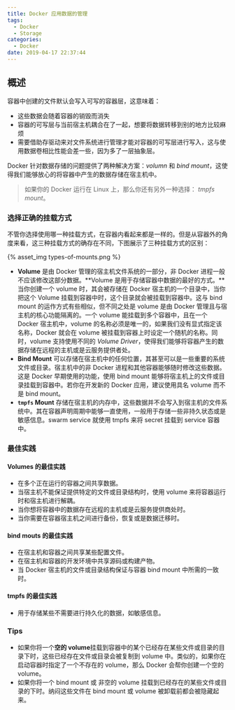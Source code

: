 ```yaml
---
title: Docker 应用数据的管理
tags:
  - Docker
  - Storage
categories:
  - Docker
date: 2019-04-17 22:37:44
---
```



## 概述

容器中创建的文件默认会写入可写的容器层，这意味着：

- 这些数据会随着容器的销毁而消失
- 容器的可写层与当前宿主机耦合在了一起，想要将数据转移到别的地方比较麻烦
- 需要借助存驱动来对文件系统进行管理才能对容器的可写层进行写入，这与使用数据卷相比性能会差一些，因为多了一层抽象层。

Docker 针对数据存储的问题提供了两种解决方案：*volumn* 和 *bind mount*，这使得我们能够放心的将容器中产生的数据存储在宿主机中。

> 如果你的 Docker 运行在 Linux 上，那么你还有另外一种选择： *tmpfs mount*。

### 选择正确的挂载方式

不管你选择使用哪一种挂载方式，在容器内看起来都是一样的。但是从容器外的角度来看，这三种挂载方式的确存在不同，下图展示了三种挂载方式的区别：

{% asset_img types-of-mounts.png %}

- **Volume** 是由 Docker 管理的宿主机文件系统的一部分，非 Docker 进程一般不应该修改这部分数据。**Volume 是用于存储容器中数据的最好的方式。**当你创建一个 volume 时，其会被存储在 Docker 宿主机的一个目录中，当你把这个 Volume 挂载到容器中时，这个目录就会被挂载到容器中。这与 bind mount 的运作方式有些相似，但不同之处是 volume 是由 Docker 管理且与宿主机的核心功能隔离的。一个 volume 能挂载到多个容器中，且在一个 Docker 宿主机中，volume 的名称必须是唯一的，如果我们没有显式指定该名称，Docker 就会在 volume 被挂载到容器上时设定一个随机的名称。同时，volume 支持使用不同的 *Volume Driver*，使得我们能够将容器产生的数据存储在远程的主机或是云服务提供者处。
- **Bind Mount** 可以存储在宿主机中的任何位置，其甚至可以是一些重要的系统文件或目录。宿主机中的非 Docker 进程和其他容器能够随时修改这些数据。这是 Docker 早期使用的功能，使用 bind mount 能够将宿主机上的文件或目录挂载到容器中。若你在开发新的 Docker 应用，建议使用具名 volume 而不是 bind mount。
- **`tmpfs` Mount** 存储在宿主机的内存中，这些数据并不会写入到宿主机的文件系统中。其在容器声明周期中能够一直使用，一般用于存储一些非持久状态或是敏感信息。swarm service 就使用 tmpfs 来将 secret 挂载到 service 容器中。

### 最佳实践

#### Volumes 的最佳实践

- 在多个正在运行的容器之间共享数据。
- 当宿主机不能保证提供特定的文件或目录结构时，使用 volume 来将容器运行时和宿主机进行解耦。
- 当你想将容器中的数据存在远程的主机或是云服务提供商处时。
- 当你需要在容器宿主机之间进行备份，恢复或是数据迁移时。

#### bind mouts 的最佳实践

- 在宿主机和容器之间共享某些配置文件。
- 在宿主机和容器的开发环境中共享源码或构建产物。
- 当 Docker 宿主机的文件或目录结构保证与容器 bind mount 中所需的一致时。

#### tmpfs 的最佳实践

- 用于存储某些不需要进行持久化的数据，如敏感信息。

### Tips

- 如果你将一个**空的 volume**挂载到容器中的某个已经存在某些文件或目录的目录下时，这些已经存在文件或目录会被复制到 volume 中。类似的，如果你在启动容器时指定了一个不存在的 volume，那么 Docker 会帮你创建一个空的 volume。
- 如果你将一个 bind mount 或 非空的 volume 挂载到已经存在的某些文件或目录的下时。纳闷这些文件在 bind mount 或 volume 被卸载前都会被隐藏起来。
